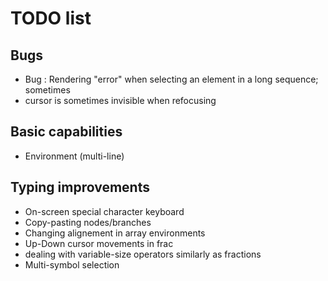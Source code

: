 # TODO list

## Bugs
- Bug : Rendering "error" when selecting an element in a long sequence; sometimes
- cursor is sometimes invisible when refocusing

## Basic capabilities
- Environment (multi-line)

## Typing improvements
- On-screen special character keyboard
- Copy-pasting nodes/branches
- Changing alignement in array environments
- Up-Down cursor movements in frac
- dealing with variable-size operators similarly as fractions
- Multi-symbol selection